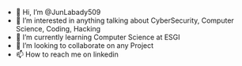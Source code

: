 - 👋 Hi, I’m @JunLabady509
- 👀 I’m interested in anything talking about CyberSecurity, Computer Science, Coding, Hacking
- 🌱 I’m currently learning Computer Science at ESGI
- 💞️ I’m looking to collaborate on any Project 
- 📫 How to reach me on linkedin

<!---
JunLabady509/JunLabady509 is a ✨ special ✨ repository because its `README.md` (this file) appears on your GitHub profile.
You can click the Preview link to take a look at your changes.
--->
